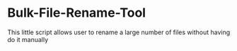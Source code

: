 # Bulk-File-Rename-Tool
This little script allows user to rename a large number of files without having do it manually

